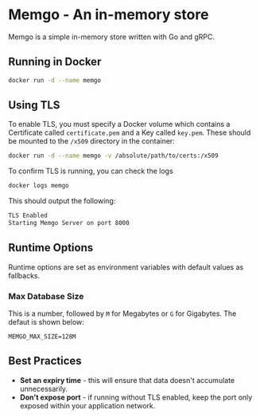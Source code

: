 # Memgo - An in-memory store

Memgo is a simple in-memory store written with Go and gRPC.

## Running in Docker

```bash
docker run -d --name memgo
```

## Using TLS

To enable TLS, you must specify a Docker volume which contains a Certificate called `certificate.pem` and a Key called `key.pem`. These should be mounted to the `/x509` directory in the container:

```bash
docker run -d --name memgo -v /absolute/path/to/certs:/x509
```

To confirm TLS is running, you can check the logs

```bash
docker logs memgo
```

This should output the following:

```bash
TLS Enabled
Starting Memgo Server on port 8000
```

## Runtime Options

Runtime options are set as environment variables with default values as fallbacks.

### Max Database Size

This is a number, followed by `M` for Megabytes or `G` for Gigabytes. The defaut is shown below:

```
MEMGO_MAX_SIZE=128M
```

## Best Practices

* **Set an expiry time** - this will ensure that data doesn't accumulate unnecessarily.
* **Don't expose port** - if running without TLS enabled, keep the port only exposed within your application network.
